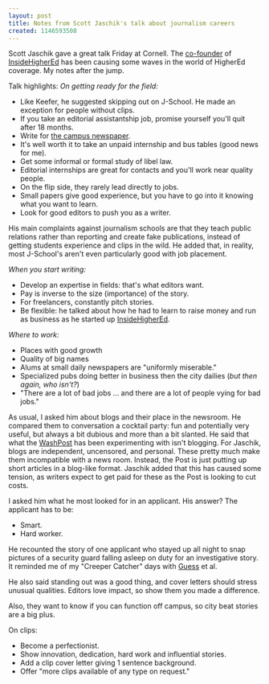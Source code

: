 ```yaml
---
layout: post
title: Notes from Scott Jaschik's talk about journalism careers
created: 1146593508
---
```

Scott Jaschik gave a great talk Friday at Cornell. The <a href="http://www.insidehighered.com/about_us/who" target="_blank">co-founder</a> of <a href="http://www.insidehighered.com/" target="_blank">InsideHigherEd</a> has been causing some waves in the world of HigherEd coverage. My notes after the jump.<!--break-->

Talk highlights:
<em>On getting ready for the field:</em>
<ul><li>Like Keefer, he suggested skipping out on J-School. He made an exception for people without clips.</li><li>If you take an editorial assistantship job, promise yourself you'll quit after 18 months.</li><li>Write for <a href="http://www.cornelldailysun.com" target="_blank">the campus newspaper</a>.</li><li>It's well worth it to take an unpaid internship and bus tables (good news for me).</li><li>Get some informal or formal study of libel law.</li><li>Editorial internships are great for contacts and you'll work near quality people.</li><li>On the flip side, they rarely lead directly to jobs.</li><li>Small papers give good experience, but you have to go into it knowing what you want to learn.</li><li>Look for good editors to push you as a writer.</li></ul>

His main complaints against journalism schools are that they teach public relations rather than reporting and create fake publications, instead of getting students experience and clips in the wild. He added that, in reality, most J-School's aren't even particularly good with job placement.

<em>When you start writing:</em><ul>
<li>Develop an expertise in fields: that's what editors want.</li><li>Pay is inverse to the size (importance) of the story.</li><li>For freelancers, constantly pitch stories.</li><li>Be flexible: he talked about how he had to learn to raise money and run as business as he started up <a href="http://www.insidehighered.com/" target="_blank">InsideHigherEd</a>.</ul>

<em>Where to work:</em><ul>
<li>Places with good growth</li><li>Quality of big names</li><li>Alums at small daily newspapers are "uniformly miserable."</li><li>Specialized pubs doing better in business then the city dailies (<em>but then again, who isn't?</em>)</li><li>"There are a lot of bad jobs ... and there are a lot of people vying for bad jobs."</li></ul>

As usual, I asked him about blogs and their place in the newsroom. He compared them to conversation a cocktail party: fun and potentially very useful, but always a bit dubious and more than a bit slanted. He said that what the <a href="http://www.washingtonpost.com/?nav=globetop" target="_blank">WashPost</a> has been experimenting with isn't blogging. For Jaschik, blogs are independent, uncensored, and personal. These pretty much make them incompatible with a news room. Instead, the Post is just putting up short articles in a blog-like format. Jaschik added that this has caused some tension, as writers expect to get paid for these as the Post is looking to cut costs.

I asked him what he most looked for in an applicant. His answer? The applicant has to be: <ul><li>Smart.</li><li>Hard worker.</li></ul>He recounted the story of one applicant who stayed up all night to snap pictures of a security guard falling asleep on duty for an investigative story. It reminded me of my "Creeper Catcher" days with <a href="http://guessir.blogspot.com" target="_blank">Guess</a> et al.

He also said standing out was a good thing, and cover letters should stress unusual qualities. Editors love impact, so show them you made a difference.

Also, they want to know if you can function off campus, so city beat stories are a big plus. 

On clips:<ul><li>Become a perfectionist.</li><li>Show innovation, dedication, hard work and influential stories.</li><li>Add a clip cover letter giving 1 sentence background.</li><li>Offer "more clips available of any type on request."</li></ul>
